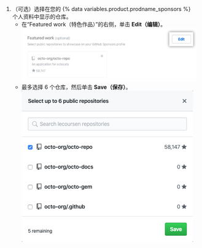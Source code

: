 1. （可选）选择在您的 {% data variables.product.prodname_sponsors %} 个人资料中显示的仓库。
    - 在“Featured work（特色作品）”的右侧，单击 **Edit（编辑）**。 ![特色作品编辑按钮](/assets/images/help/sponsors/featured-work-edit-button.png)
    - 最多选择 6 个仓库，然后单击 **Save（保存）**。 ![选择仓库复选框](/assets/images/help/sponsors/featured-work-select.png)